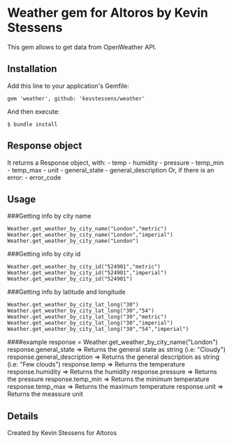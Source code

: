 # Weather gem for Altoros by Kevin Stessens

This gem allows to get data from OpenWeather API.

## Installation

Add this line to your application's Gemfile:

	gem 'weather', github: 'kevstessens/weather'

And then execute:

    $ bundle install

## Response object

It returns a Response object, with:
	    - temp
	    - humidity
	    - pressure
	    - temp_min
	    - temp_max
	    - unit
	    - general_state
	    - general_description
Or, if there is an error:
	    - error_code
## Usage

###Getting info by city name

	Weather.get_weather_by_city_name("London","metric")
	Weather.get_weather_by_city_name("London","imperial")
	Weather.get_weather_by_city_name("London")

###Getting info by city id

	Weather.get_weather_by_city_id("524901","metric")
	Weather.get_weather_by_city_id("524901","imperial")
	Weather.get_weather_by_city_id("524901")

###Getting info by latitude and longitude

    Weather.get_weather_by_city_lat_long("30")
    Weather.get_weather_by_city_lat_long("30","54")
    Weather.get_weather_by_city_lat_long("30","metric")
    Weather.get_weather_by_city_lat_long("30","imperial")
    Weather.get_weather_by_city_lat_long("30","54","imperial")

####example
    response = 	Weather.get_weather_by_city_name("London")
    response.general_state => Returns the general state as string (i.e: "Cloudy")
    response.general_description => Returns the general description as string (i.e: "Few clouds")
    response.temp => Returns the temperature
    response.humidity => Returns the humidity
    response.pressure => Returns the pressure
    response.temp_min => Returns the minimum temperature
    response.temp_max => Returns the maximum temperature
    response.unit => Returns the meassure unit

## Details

Created by Kevin Stessens for Altoros